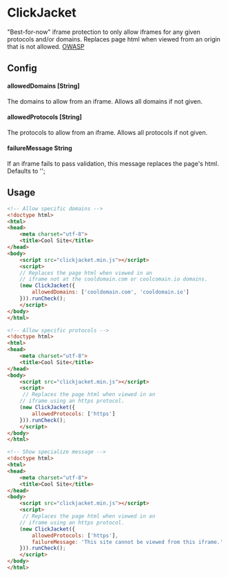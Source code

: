 ClickJacket
==
"Best-for-now" iframe protection to only allow iframes for any given protocols and/or domains. Replaces page html
when viewed from an origin that is not allowed. [OWASP](https://www.owasp.org/index.php/Clickjacking_Defense_Cheat_Sheet)

## Config

#### allowedDomains [String]
The domains to allow from an iframe. Allows all domains if not given.

#### allowedProtocols [String]
The protocols to allow from an iframe. Allows all protocols if not given.

#### failureMessage String
If an iframe fails to pass validation, this message replaces the page's html. Defaults to '';

## Usage
```html
<!-- Allow specific domains -->
<!doctype html>
<html>
<head>
    <meta charset="utf-8">
    <title>Cool Site</title>
</head>
<body>
    <script src="clickjacket.min.js"></script>
    <script>
    // Replaces the page html when viewed in an
    // iframe not at the cooldomain.com or coolcomain.io domains.
    (new ClickJacket({
        allowedDomains: ['cooldomain.com', 'cooldomain.io']
    })).runCheck();
    </script>
</body>
</html>
```

```html
<!-- Allow specific protocols -->
<!doctype html>
<html>
<head>
    <meta charset="utf-8">
    <title>Cool Site</title>
</head>
<body>
    <script src="clickjacket.min.js"></script>
    <script>
     // Replaces the page html when viewed in an
    // iframe using an https protocol.
    (new ClickJacket({
        allowedProtocols: ['https']
    })).runCheck();
    </script>
</body>
</html>
```

```html
<!-- Show specialize message -->
<!doctype html>
<html>
<head>
    <meta charset="utf-8">
    <title>Cool Site</title>
</head>
<body>
    <script src="clickjacket.min.js"></script>
    <script>
     // Replaces the page html when viewed in an
    // iframe using an https protocol.
    (new ClickJacket({
        allowedProtocols: ['https'],
        failureMessage: 'This site cannot be viewed from this iframe.'
    })).runCheck();
    </script>
</body>
</html>
